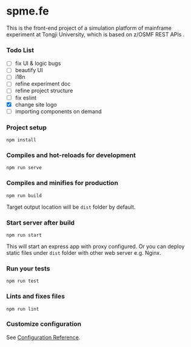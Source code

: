 # spme.fe

This is the front-end project of a simulation platform of mainframe experiment at Tongji University, which is based on z/OSMF REST APIs .

### Todo List

-[ ] fix UI & logic bugs
-[ ] beautify UI
-[ ] i18n
-[ ] refine experiment doc
-[ ] refine project structure
-[ ] fix eslint
-[x] change site logo 
-[ ] importing components on demand

### Project setup
```
npm install
```

### Compiles and hot-reloads for development
```
npm run serve
```

### Compiles and minifies for production
```
npm run build
```
Target output location will be `dist` folder by default.

### Start server after build
```
npm run start
```
This will start an express app with proxy configured. Or you can deploy static files under `dist` folder with other web server e.g. Nginx.

### Run your tests
```
npm run test
```

### Lints and fixes files
```
npm run lint
```

### Customize configuration
See [Configuration Reference](https://cli.vuejs.org/config/).
